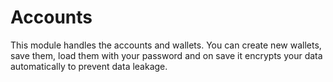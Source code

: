 # Accounts
This module handles the accounts and wallets. You can create new wallets, save them, load them with your password and
on save it encrypts your data automatically to prevent data leakage.
